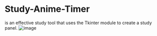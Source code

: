 # Study-Anime-Timer

 is an effective study tool that uses the Tkinter module to create a study panel.
![image](https://github.com/YASHasvi-SHUkla/Study-Anime-Timer/assets/72089033/6cb50e4d-c211-420a-8910-7a5922bb1bb3)
